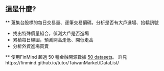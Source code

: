 ## 這是什麼?

** 蒐集台股標的每日交易量、逐筆交易價碼，分析是否有大戶進場、抬轎訊號

* 找出特殊價量組合，偵測大戶是否進場
* 累積每日線圖，預測開高走低、開低走高
* 分析外資進場買賣


** 使用FinMind 
超過 50 種金融開源數據 [50 datasets](https://finmind.github.io/)。
詳見https://finmind.github.io/tutor/TaiwanMarket/DataList/
